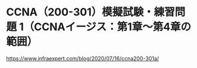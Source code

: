 # CCNA（200-301）模擬試験・練習問題 1（CCNAイージス：第1章～第4章の範囲）
https://www.infraexpert.com/blog/2020/07/16/ccna200-301a/

